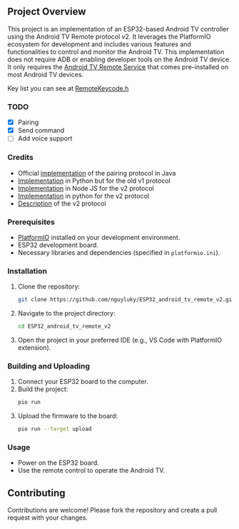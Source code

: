 ## Project Overview

This project is an implementation of an ESP32-based Android TV controller using the Android TV Remote protocol v2. It leverages the PlatformIO ecosystem for development and includes various features and functionalities to control and monitor the Android TV. This implementation does not require ADB or enabling developer tools on the Android TV device. It only requires the [Android TV Remote Service](https://play.google.com/store/apps/details?id=com.google.android.tv.remote.service) that comes pre-installed on most Android TV devices.

Key list you can see at [RemoteKeycode.h](./include/remote/RemoteKeycode.h)

### TODO
- [X] Pairing
- [X] Send command
- [ ] Add voice support

### Credits
- Official [implementation](https://android.googlesource.com/platform/external/google-tv-pairing-protocol/+/refs/heads/master) of the pairing protocol in Java
- [Implementation](https://github.com/farshid616/Android-TV-Remote-Controller-Python) in Python but for the old v1 protocol
- [Implementation](https://github.com/louis49/androidtv-remote) in Node JS for the v2 protocol
- [Implementation](https://github.com/tronikos/androidtvremote2?tab=readme-ov-file) in python for the v2 protocol
- [Description](https://github.com/Aymkdn/assistant-freebox-cloud/wiki/Google-TV-(aka-Android-TV)-Remote-Control-(v2)) of the v2 protocol

### Prerequisites

- [PlatformIO](https://platformio.org/) installed on your development environment.
- ESP32 development board.
- Necessary libraries and dependencies (specified in `platformio.ini`).

### Installation

1. Clone the repository:
    ```sh
    git clone https://github.com/nguyluky/ESP32_android_tv_remote_v2.git
    ```
2. Navigate to the project directory:
    ```sh
    cd ESP32_android_tv_remote_v2
    ```
3. Open the project in your preferred IDE (e.g., VS Code with PlatformIO extension).

### Building and Uploading

1. Connect your ESP32 board to the computer.
2. Build the project:
    ```sh
    pio run
    ```
3. Upload the firmware to the board:
    ```sh
    pio run --target upload
    ```

### Usage

- Power on the ESP32 board.
- Use the remote control to operate the Android TV.

## Contributing

Contributions are welcome! Please fork the repository and create a pull request with your changes.